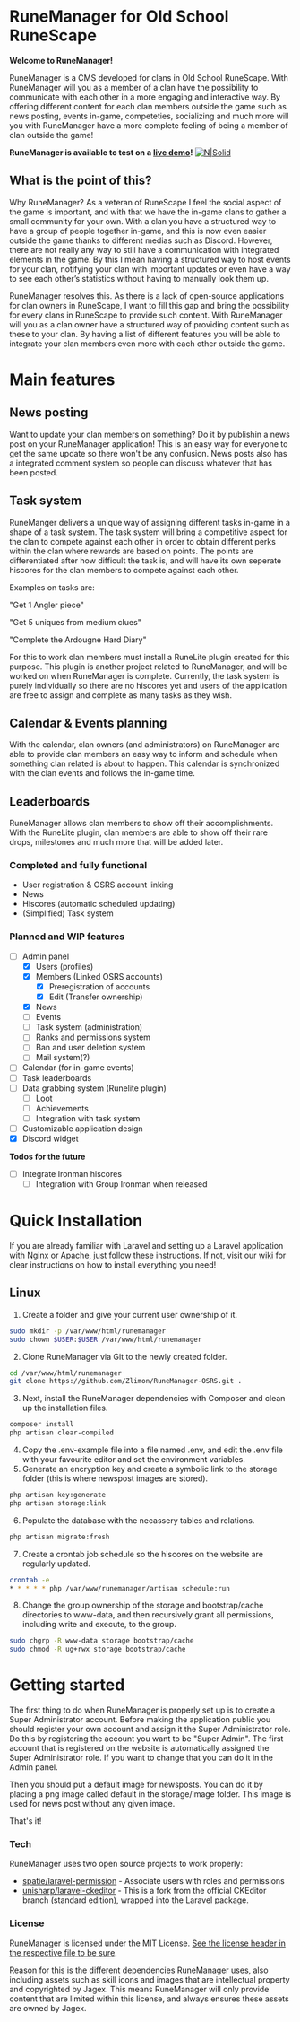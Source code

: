 # RuneManager for Old School RuneScape
**Welcome to RuneManager!**

RuneManager is a CMS developed for clans in Old School RuneScape. With RuneManager will you as a member of a clan have the possibility to communicate with each other in a more engaging and interactive way. By offering different content for each clan members outside the game such as news posting, events in-game, competeties, socializing and much more will you with RuneManager have a more complete feeling of being a member of clan outside the game!

**RuneManager is available to test on a [live demo](https://runemanager.habski.me)!**
[![N|Solid](https://i.imgur.com/Y0TKY30.png)](https://runemanager.habski.me)

## What is the point of this?
Why RuneManager? As a veteran of RuneScape I feel the social aspect of the game is important, and with that we have the in-game clans to gather a small community for your own. With a clan you have a structured way to have a group of people together in-game, and this is now even easier outside the game thanks to different medias such as Discord. However, there are not really any way to still have a communication with integrated elements in the game. By this I mean having a structured way to host events for your clan, notifying your clan with important updates or even have a way to see each other’s statistics without having to manually look them up.

RuneManager resolves this. As there is a lack of open-source applications for clan owners in RuneScape, I want to fill this gap and bring the possibility for every clans in RuneScape to provide such content. With RuneManager will you as a clan owner have a structured way of providing content such as these to your clan. By having a list of different features you will be able to integrate your clan members even more with each other outside the game.

# Main features
## News posting
Want to update your clan members on something? Do it by publishin a news post on your RuneManager application! This is an easy way for everyone to get the same update so there won't be any confusion. News posts also has a integrated comment system so people can discuss whatever that has been posted.

## Task system
RuneManger delivers a unique way of assigning different tasks in-game in a shape of a task system. The task system will bring a competitive aspect for the clan to compete against each other in order to obtain different perks within the clan where rewards are based on points. The points are differentiated after how difficult the task is, and  will have its own seperate hiscores for the clan members to compete against each other.

Examples on tasks are:

"Get 1 Angler piece"

"Get 5 uniques from medium clues"

"Complete the Ardougne Hard Diary"

For this to work clan members must install a RuneLite plugin created for this purpose. This plugin is another project related to RuneManager, and will be worked on when RuneManager is complete. Currently, the task system is purely individually so there are no hiscores yet and users of the application are free to assign and complete as many tasks as they wish.

## Calendar & Events planning
With the calendar, clan owners (and administrators) on RuneManager are able to provide clan members an easy way to inform and schedule when something clan related is about to happen. This calendar is synchronized with the clan events and follows the in-game time.

## Leaderboards
RuneManager allows clan members to show off their accomplishments. With the RuneLite plugin, clan members are able to show off their rare drops, milestones and much more that will be added later.

### Completed and fully functional
 - User registration & OSRS account linking
 - News
 - Hiscores (automatic scheduled updating)
 - (Simplified) Task system

### Planned and WIP features
- [ ] Admin panel
    - [X] Users (profiles)
    - [X] Members (Linked OSRS accounts)
        - [X] Preregistration of accounts
        - [X] Edit (Transfer ownership)
    - [X] News
    - [ ] Events
    - [ ] Task system (administration)
    - [ ] Ranks and permissions system
    - [ ] Ban and user deletion system
    - [ ] Mail system(?)
- [ ] Calendar (for in-game events)
- [ ] Task leaderboards
- [ ] Data grabbing system (Runelite plugin)
    - [ ] Loot
    - [ ] Achievements
    - [ ] Integration with task system
- [ ] Customizable application design
- [X] Discord widget

**Todos for the future**
 - [ ] Integrate Ironman hiscores
    - [ ] Integration with Group Ironman when released

# Quick Installation
If you are already familiar with Laravel and setting up a Laravel application with Nginx or Apache, just follow these instructions.
If not, visit our [wiki](https://github.com/Zlimon/RuneManager-OSRS/wiki/Installing-RuneManager-(Linux)-(MySQL)-(Nginx)) for clear instructions on how to install everything you need!

## Linux
1. Create a folder and give your current user ownership of it.
```sh
sudo mkdir -p /var/www/html/runemanager
sudo chown $USER:$USER /var/www/html/runemanager
```
2. Clone RuneManager via Git to the newly created folder.
```sh
cd /var/www/html/runemanager
git clone https://github.com/Zlimon/RuneManager-OSRS.git .
```
3. Next, install the RuneManager dependencies with Composer and clean up the installation files.
```sh
composer install
php artisan clear-compiled
```
4. Copy the .env-example file into a file named .env, and edit the .env file with your favourite editor and set the environment variables.
5. Generate an encryption key and create a symbolic link to the storage folder (this is where newspost images are stored).
```sh
php artisan key:generate
php artisan storage:link
```
6. Populate the database with the necassery tables and relations.
```sh
php artisan migrate:fresh
```
7. Create a crontab job schedule so the hiscores on the website are regularly updated.
```sh
crontab -e
* * * * * php /var/www/runemanager/artisan schedule:run
```
8. Change the group ownership of the storage and bootstrap/cache directories to www-data, and then recursively grant all permissions, including write and execute, to the group.
```sh
sudo chgrp -R www-data storage bootstrap/cache
sudo chmod -R ug+rwx storage bootstrap/cache
```

# Getting started
The first thing to do when RuneManager is properly set up is to create a Super Administrator account. Before making the application public you should register your own account and assign it the Super Administrator role. Do this by registering the account you want to be "Super Admin". The first account that is registered on the website is automatically assigned the Super Administrator role. If you want to change that you can do it in the Admin panel.

Then you should put a default image for newsposts. You can do it by placing a png image called default in the storage/image folder. This image is used for news post without any given image.

That's it!

### Tech
RuneManager uses two open source projects to work properly:
* [spatie/laravel-permission](https://github.com/spatie/laravel-permission) - Associate users with roles and permissions
* [unisharp/laravel-ckeditor](https://github.com/UniSharp/laravel-ckeditor) - This is a fork from the official CKEditor branch (standard edition), wrapped into the Laravel package.

### License
RuneManager is licensed under the MIT License. [See the license header in the respective file to be sure](https://github.com/Zlimon/RuneManager-OSRS/blob/master/LICENSE).

Reason for this is the different dependencies RuneManager uses, also including assets such as skill icons and images that are intellectual property and copyrighted by Jagex. This means RuneManager will only provide content that are limited within this license, and always ensures these assets are owned by Jagex.
